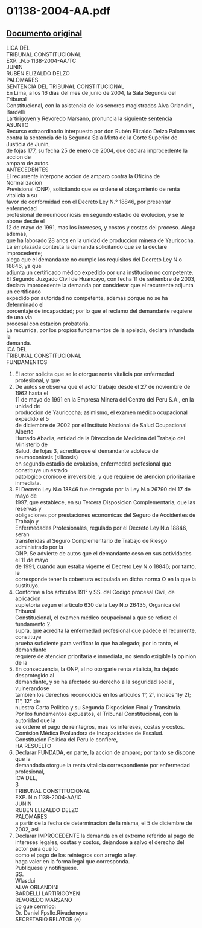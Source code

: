 
01138-2004-AA.pdf
=================
  
[Documento original](https://tc.gob.pe/jurisprudencia/2004/01138-2004-AA.pdf)  
---  
LICA DEL  
TRIBUNAL CONSTITUCIONAL  
EXP. .N.o 1138-2004-AA/TC  
JUNIN  
RUBÉN ELIZALDO DELZO  
PALOMARES  
SENTENCIA DEL TRIBUNAL CONSTITUCIONAL  
En Lima, a los 16 dias del mes de junio de 2004, la Sala Segunda del Tribunal  
Constitucional, con la asistencia de los senores magistrados Alva Orlandini, Bardelli  
Lartirigoyen y Revoredo Marsano, pronuncia la siguiente sentencia  
ASUNTO  
Recurso extraordinario interpuesto por don Rubén Elizaldo Delzo Palomares  
contra la sentencia de la Segunda Sala Mixta de la Corte Superior de Justicia de Junin,  
de fojas 177, su fecha 25 de enero de 2004, que declara improcedente la accion de  
amparo de autos.  
ANTECEDENTES  
El recurrente interpone accion de amparo contra la Oficina de Normalizacion  
Previsional (ONP), solicitando que se ordene el otorgamiento de renta vitalicia a su  
favor de conformidad con el Decreto Ley N.° 18846, por presentar enfermedad  
profesional de neumoconiosis en segundo estadio de evolucion, y se le abone desde el  
12 de mayo de 1991, mas los intereses, y costos y costas del proceso. Alega ademas,  
que ha laborado 28 anos en la unidad de produccion minera de Yauricocha.  
La emplazada contesta la demanda solicitando que se la declare improcedente;  
alega que el demandante no cumple los requisitos del Decreto Ley N.o 18846, ya que  
adjunta un certificado médico expedido por una institucion no competente.  
El Segundo Juzgado Civil de Huancayo, con fecha 11 de setiembre de 2003,  
declara improcedente la demanda por considerar que el recurrente adjunta un certificado  
expedido por autoridad no competente, ademas porque no se ha determinado el  
porcentaje de incapacidad; por lo que el reclamo del demandante requiere de una via  
procesal con estacion probatoria.  
La recurrida, por los propios fundamentos de la apelada, declara infundada la  
demanda.  
ICA DEL  
TRIBUNAL CONSTITUCIONAL  
FUNDAMENTOS  
1. El actor solicita que se le otorgue renta vitalicia por enfermedad profesional, y que  
2. De autos se observa que el actor trabajo desde el 27 de noviembre de 1962 hasta el  
11 de mayo de 1991 en la Empresa Minera del Centro del Peru S.A., en la unidad de  
produccion de Yauricocha; asimismo, el examen médico ocupacional expedido el 5  
de diciembre de 2002 por el Instituto Nacional de Salud Ocupacional Alberto  
Hurtado Abadia, entidad de la Direccion de Medicina del Trabajo del Ministerio de  
Salud, de fojas 3, acredita que el demandante adolece de neumoconiosis (silicosis)  
en segundo estadio de evolucion, enfermedad profesional que constituye un estado  
patologico cronico e irreversible, y que requiere de atencion prioritaria e inmediata.  
3. El Decreto Ley N.o 18846 fue derogado por la Ley N.o 26790 del 17 de mayo de  
1997, que establece, en su Tercera Disposicion Complementaria, que las reservas y  
obligaciones por prestaciones economicas del Seguro de Accidentes de Trabajo y  
Enfermedades Profesionales, regulado por el Decreto Ley N.o 18846, seran  
transferidas al Seguro Complementario de Trabajo de Riesgo administrado por la  
ONP. Se advierte de autos que el demandante ceso en sus actividades el 11 de mayo  
de 1991, cuando aun estaba vigente el Decreto Ley N.o 18846; por tanto, le  
corresponde tener la cobertura estipulada en dicha norma O en la que la sustituyo.  
4. Conforme a los articulos 191° y SS. del Codigo procesal Civil, de aplicacion  
supletoria segun el articulo 630 de la Ley N.o 26435, Organica del Tribunal  
Constitucional, el examen médico ocupacional a que se refiere el fundamento 2.  
supra, que acredita la enfermedad profesional que padece el recurrente, constituye  
prueba suficiente para verificar lo que ha alegado; por lo tanto, el demandante  
requiere de atencion prioritaria e inmediata, no siendo exigible la opinion de la  
5. En consecuencia, la ONP, al no otorgarle renta vitalicia, ha dejado desprotegido al  
demandante, y se ha afectado su derecho a la seguridad social, vulnerandose  
también los derechos reconocidos en los articulos 1°, 2°, incisos 1)y 2); 11°, 12° de  
nuestra Carta Politica y su Segunda Disposicion Final y Transitoria.  
Por los fundamentos expuestos, el Tribunal Constitucional, con la autoridad que la  
se ordene el pago de reintegros, mas los intereses, costas y costos.  
Comision Médica Evaluadora de Incapacidades de Essalud.  
Constitucion Politica del Peru le confiere,  
HA RESUELTO  
1. Declarar FUNDADA, en parte, la accion de amparo; por tanto se dispone que la  
demandada otorgue la renta vitalicia correspondiente por enfermedad profesional,  
ICA DEL,  
3  
TRIBUNAL CONSTITUCIONAL  
EXP. N.o 1138-2004-AA/IC  
JUNIN  
RUBEN ELIZALDO DELZO  
PALOMARES  
a partir de la fecha de determinacion de la misma, el 5 de diciembre de 2002, asi  
2. Declarar IMPROCEDENTE la demanda en el extremo referido al pago de  
intereses legales, costas y costos, dejandose a salvo el derecho del actor para que lo  
como el pago de los reintegros con arreglo a ley.  
haga valer en la forma legal que corresponda.  
Publiquese y notifiquese.  
SS.  
Wlasdui  
ALVA ORLANDINI  
BARDELLI LARTIRIGOYEN  
REVOREDO MARSANO  
Lo gue cernrico:  
Dr. Daniel Fpsllo.Rivadeneyra  
SECRETARIO RELATOR (e)